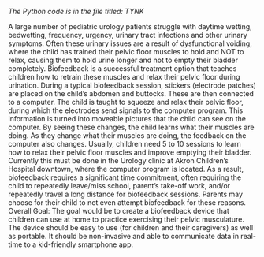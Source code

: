 *The Python code is in the file titled: TYNK*

A large number of pediatric urology patients struggle with daytime wetting, bedwetting, frequency, urgency, urinary tract infections and other urinary symptoms. Often these urinary issues are a result of dysfunctional voiding, where the child has trained their pelvic floor muscles to hold and NOT to relax, causing them to hold urine longer and not to empty their bladder completely. Biofeedback is a successful treatment option that teaches children how to retrain these muscles and relax their pelvic floor during urination. During a typical biofeedback session, stickers (electrode patches) are placed on the child’s abdomen and buttocks. These are then connected to a computer. The child is taught to squeeze and relax their pelvic floor, during which the electrodes send signals to the computer program. This information is turned into moveable pictures that the child can see on the computer. By seeing these changes, the child learns what their muscles are doing. As they change what their muscles are doing, the feedback on the computer also changes. Usually, children need 5 to 10 sessions to learn how to relax their pelvic floor muscles and improve emptying their bladder. Currently this must be done in the Urology clinic at Akron Children’s Hospital downtown, where the computer program is located. As a result, biofeedback requires a significant time commitment, often requiring the child to repeatedly leave/miss school, parent’s take-off work, and/or repeatedly travel a long distance for biofeedback sessions. Parents may choose for their child to not even attempt biofeedback for these reasons. Overall Goal: The goal would be to create a biofeedback device that children can use at home to practice exercising their pelvic musculature. The device should be easy to use (for children and their caregivers) as well as portable. It should be non-invasive and able to communicate data in real-time to a kid-friendly smartphone app.
